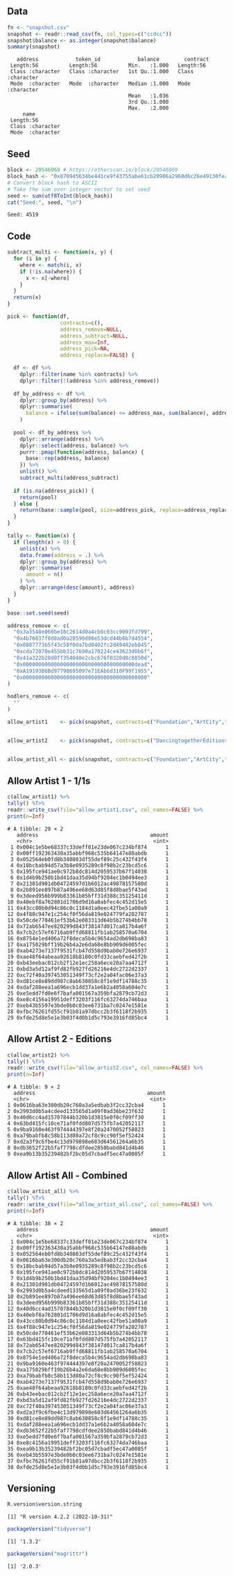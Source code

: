 
<!-- README.md is generated from README.Rmd. Please edit that file -->

## Data

``` r
fn <- "snapshot.csv"
snapshot <- readr::read_csv(fn, col_types=c("ccdcc"))
snapshot$balance <- as.integer(snapshot$balance)
summary(snapshot)
```

       address            token_id            balance        contract        
     Length:56          Length:56          Min.   :1.000   Length:56         
     Class :character   Class :character   1st Qu.:1.000   Class :character  
     Mode  :character   Mode  :character   Median :1.000   Mode  :character  
                                           Mean   :1.036                     
                                           3rd Qu.:1.000                     
                                           Max.   :2.000                     
         name          
     Length:56         
     Class :character  
     Mode  :character  
                       
                       
                       

## Seed

``` r
block <- 20546969 # https://etherscan.io/block/20546969
block_hash <- "0x870945634be441ce9f43755abe61cb20906a2960d6c26e49130fea9e8480ced6"
# Convert block hash to ASCII
# Take the sum over integer vector to set seed
seed <- sum(utf8ToInt(block_hash))
cat("Seed:", seed, "\n")
```

    Seed: 4519 

## Code

``` r
subtract_multi <- function(x, y) {
  for (i in y) {
    where <- match(i, x)
    if (!is.na(where)) {
      x <- x[-where]
    }
  }
  return(x)
}

pick <- function(df,
                 contracts=c(),
                 address_remove=NULL,
                 address_subtract=NULL,
                 address_max=Inf,
                 address_pick=NA,
                 address_replace=FALSE) {

  df <- df %>%
    dplyr::filter(name %in% contracts) %>%
    dplyr::filter(!(address %in% address_remove))
  
  df_by_address <- df %>%
    dplyr::group_by(address) %>%
    dplyr::summarise(
      balance = ifelse(sum(balance) <= address_max, sum(balance), address_max)
    )
  
  pool <- df_by_address %>%
    dplyr::arrange(address) %>%
    dplyr::select(address, balance) %>%
    purrr::pmap(function(address, balance) {
      base::rep(address, balance)
    }) %>%
    unlist() %>%
    subtract_multi(address_subtract)
  
  if (is.na(address_pick)) {
    return(pool)
  } else {
    return(base::sample(pool, size=address_pick, replace=address_replace))
  }
}

tally <- function(x) {
  if (length(x) > 0) {
    unlist(x) %>%
    data.frame(address = .) %>%
    dplyr::group_by(address) %>%
    dplyr::summarise(
      amount = n()
    ) %>%
    dplyr::arrange(desc(amount), address)
  }
}
```

``` r
base::set.seed(seed)

address_remove <- c(
  "0x3a3548e060be10c2614d0a4cb0c03cc9093fd799",
  "0x4b76837f8d8ad0a28590d06e53dcd44b6b7d4554",
  "0x0887773b5f43c58f0da7bd0402fc2d49482eb845",
  "0xcda72070e455bb31c7690a170224ce43623d0b6f",
  "0x41a322b28d0ff354040e2cbc676f0320d8c8850d",
  "0x000000000000000000000000000000000000dead",
  "0xA19193B6Bd97798695097e71EAb6d310F99f1955",
  "0x0000000000000000000000000000000000000000"
)

hodlers_remove <- c(
  ""
)

allow_artist1    <- pick(snapshot, contracts=c("Foundation","ArtCity","Abstractmovie","Infinity","Myworld3","MakersPlace","RainbowMood","Geometriccollection"), address_remove=address_remove,address_max=1)


allow_artist2    <- pick(snapshot, contracts=c("DancingtogetherEditions","Editions"), address_remove=address_remove,address_subtract=allow_artist1,address_max=1)


allow_artist_all <- pick(snapshot, contracts=c("Foundation","ArtCity","Abstractmovie","Infinity","Myworld3","MakersPlace","RainbowMood","Geometriccollection","DancingtogetherEditions","Editions"), address_remove=address_remove,address_max=1)
```

## Allow Artist 1 - 1/1s

``` r
c(allow_artist1) %>%
tally() %T>%
readr::write_csv(file="allow_artist1.csv", col_names=FALSE) %>%
print(n=Inf)
```

    # A tibble: 29 × 2
       address                                    amount
       <chr>                                       <int>
     1 0x004c1e5be68337c33deff01e23de067c234bf874      1
     2 0x00ff192363430a35abbf968c535b64147e88abdb      1
     3 0x052564eb0fd8b340803df55def89c25c432f43f4      1
     4 0x18bcbab94d57a3b8e0935289c8f98b2c23bcd5c6      1
     5 0x195fce941ae0c972b8dc814d2059537b67f14038      1
     6 0x1d4b9b250b1bd41daa35d94bf9204ec1b0494ee3      1
     7 0x21301d901db04724597d1b6012ac49878157580d      1
     8 0x2b891ee897b87a496ee68d63d85f8d8bae5f43ad      1
     9 0x3deed956b999b83361b85bff31d388c35125411d      1
    10 0x40ebf8a762801d1706d9d16a8abfec4c452d15e5      1
    11 0x43cc80b0d94c86c0c1184d1a0eec42fbe51a00a9      1
    12 0x4f88c947e1c254cf0f56da819e024779fa202787      1
    13 0x50cde770461ef53b62e083313d64b5b274b4bb78      1
    14 0x72ab6547ee820299d843f38147d017ca817b4a6f      1
    15 0x7cb2c57ef6716ab9ffd68811fb1ab258570a6704      1
    16 0x8754e1ed406a72f8deca5b4c9654ad2db698ba83      1
    17 0xa175029bff19b26b4a2e6da68e8bb909d6005fec      1
    18 0xab4273e7137f9531fcb47d558d9bab0e726e6937      1
    19 0xae48f64abeaa92618b8180c0fd33caebfed42f2b      1
    20 0xb43eebac012cb2f12e1ec258a6ece20a7aa4712f      1
    21 0xbd3a5d12af9fd82fb927fd26216e4dc2722d2337      1
    22 0xc72f40a397453051349f73cf2e2a04fac06e37a3      1
    23 0xd81ce8e89dd987c8ab630858c8f1e9df14788c35      1
    24 0xdaf288eea1a696ecb1dd37a1e6b2a4058a604e7c      1
    25 0xe5edd7fd0e6f7bafa001567a359bfa2879cb72d3      1
    26 0xe8c4156a19951deff3203f116fc63274da746baa      1
    27 0xeb43b5597e3bde0b0c03ee6731ba7c0247e1581e      1
    28 0xfbc76261fd55cf91b81a97dbcc2b3f6118f2b935      1
    29 0xfde25d8e5e1e3b03f4d0b1d5c793e3916fd85bc4      1

## Allow Artist 2 - Editions

``` r
c(allow_artist2) %>%
tally() %T>%
readr::write_csv(file="allow_artist2.csv", col_names=FALSE) %>%
print(n=Inf)
```

    # A tibble: 9 × 2
      address                                    amount
      <chr>                                       <int>
    1 0x0616ba63e300db20c760a3a5edbab3f2cc32cba4      1
    2 0x2993d0b5a4cdeed133565d1a09f0ad36be23f632      1
    3 0x40d6cc4ad15707844b320b1d3815e0f0cf09ff30      1
    4 0x63bd415fc10ce71af0fdd807d575fb7a42052117      1
    5 0x9ba9160e463f974444397e8f20a2470052f58823      1
    6 0xa79babfb8c58b113d80a72cf8c9cc90f5ef52424      1
    7 0xd2a3f9c6fbe4c13d979898e603d64561264a6b35      1
    8 0xdb3652f22b5faf7798cdfdee2850babd841d4b46      1
    9 0xea9b13b35239482bf2bc05d7cbadf5ec47a0085f      1

## Allow Artist All - Combined

``` r
c(allow_artist_all) %>%
tally() %T>%
readr::write_csv(file="allow_artist_all.csv", col_names=FALSE) %>%
print(n=Inf)
```

    # A tibble: 38 × 2
       address                                    amount
       <chr>                                       <int>
     1 0x004c1e5be68337c33deff01e23de067c234bf874      1
     2 0x00ff192363430a35abbf968c535b64147e88abdb      1
     3 0x052564eb0fd8b340803df55def89c25c432f43f4      1
     4 0x0616ba63e300db20c760a3a5edbab3f2cc32cba4      1
     5 0x18bcbab94d57a3b8e0935289c8f98b2c23bcd5c6      1
     6 0x195fce941ae0c972b8dc814d2059537b67f14038      1
     7 0x1d4b9b250b1bd41daa35d94bf9204ec1b0494ee3      1
     8 0x21301d901db04724597d1b6012ac49878157580d      1
     9 0x2993d0b5a4cdeed133565d1a09f0ad36be23f632      1
    10 0x2b891ee897b87a496ee68d63d85f8d8bae5f43ad      1
    11 0x3deed956b999b83361b85bff31d388c35125411d      1
    12 0x40d6cc4ad15707844b320b1d3815e0f0cf09ff30      1
    13 0x40ebf8a762801d1706d9d16a8abfec4c452d15e5      1
    14 0x43cc80b0d94c86c0c1184d1a0eec42fbe51a00a9      1
    15 0x4f88c947e1c254cf0f56da819e024779fa202787      1
    16 0x50cde770461ef53b62e083313d64b5b274b4bb78      1
    17 0x63bd415fc10ce71af0fdd807d575fb7a42052117      1
    18 0x72ab6547ee820299d843f38147d017ca817b4a6f      1
    19 0x7cb2c57ef6716ab9ffd68811fb1ab258570a6704      1
    20 0x8754e1ed406a72f8deca5b4c9654ad2db698ba83      1
    21 0x9ba9160e463f974444397e8f20a2470052f58823      1
    22 0xa175029bff19b26b4a2e6da68e8bb909d6005fec      1
    23 0xa79babfb8c58b113d80a72cf8c9cc90f5ef52424      1
    24 0xab4273e7137f9531fcb47d558d9bab0e726e6937      1
    25 0xae48f64abeaa92618b8180c0fd33caebfed42f2b      1
    26 0xb43eebac012cb2f12e1ec258a6ece20a7aa4712f      1
    27 0xbd3a5d12af9fd82fb927fd26216e4dc2722d2337      1
    28 0xc72f40a397453051349f73cf2e2a04fac06e37a3      1
    29 0xd2a3f9c6fbe4c13d979898e603d64561264a6b35      1
    30 0xd81ce8e89dd987c8ab630858c8f1e9df14788c35      1
    31 0xdaf288eea1a696ecb1dd37a1e6b2a4058a604e7c      1
    32 0xdb3652f22b5faf7798cdfdee2850babd841d4b46      1
    33 0xe5edd7fd0e6f7bafa001567a359bfa2879cb72d3      1
    34 0xe8c4156a19951deff3203f116fc63274da746baa      1
    35 0xea9b13b35239482bf2bc05d7cbadf5ec47a0085f      1
    36 0xeb43b5597e3bde0b0c03ee6731ba7c0247e1581e      1
    37 0xfbc76261fd55cf91b81a97dbcc2b3f6118f2b935      1
    38 0xfde25d8e5e1e3b03f4d0b1d5c793e3916fd85bc4      1

## Versioning

``` r
R.version$version.string
```

    [1] "R version 4.2.2 (2022-10-31)"

``` r
packageVersion("tidyverse")
```

    [1] '1.3.2'

``` r
packageVersion("magrittr")
```

    [1] '2.0.3'

